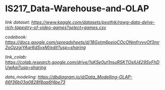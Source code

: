 # IS217_Data-Warehouse-and-OLAP
*link dataset: https://www.kaggle.com/datasets/pxxthik/rawg-data-delve-rich-tapestry-of-video-games?select=games.csv*

*codebook: https://docs.google.com/spreadsheets/d/18Gxtm6peioCOcONmfrvvvOf3mr2oOzzgiYAqr6dSvxM/edit?usp=sharing*

*link_colab: https://colab.research.google.com/drive/1sKSe0ut1nsuRSKTOsIU429SvFhDUwAai?usp=sharing*

*data_modeling: https://dbdiagram.io/d/Data_Modelling-OLAP-66f36b03a0828f8aa6f4be73* 

